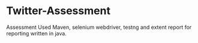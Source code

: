 # Twitter-Assessment
Assessment
Used Maven, selenium webdriver, testng and extent report for reporting written in java.

